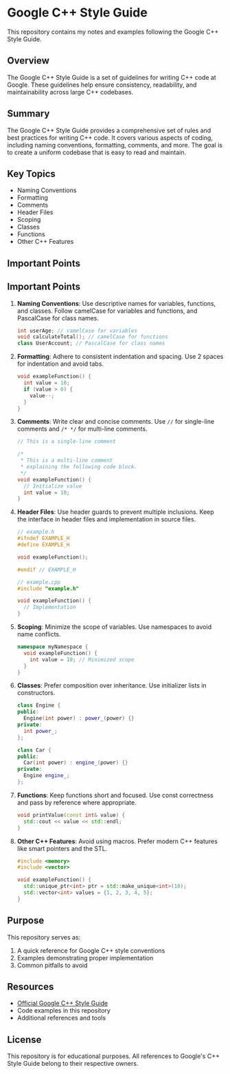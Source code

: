 # Google C++ Style Guide

This repository contains my notes and examples following the Google C++ Style Guide.

## Overview

The Google C++ Style Guide is a set of guidelines for writing C++ code at Google. These guidelines help ensure consistency, readability, and maintainability across large C++ codebases.

## Summary

The Google C++ Style Guide provides a comprehensive set of rules and best practices for writing C++ code. It covers various aspects of coding, including naming conventions, formatting, comments, and more. The goal is to create a uniform codebase that is easy to read and maintain.

## Key Topics

- Naming Conventions
- Formatting
- Comments
- Header Files
- Scoping
- Classes
- Functions
- Other C++ Features

## Important Points

## Important Points

1. **Naming Conventions**: Use descriptive names for variables, functions, and classes. Follow camelCase for variables and functions, and PascalCase for class names.

    ```cpp
    int userAge; // camelCase for variables
    void calculateTotal(); // camelCase for functions
    class UserAccount; // PascalCase for class names
    ```

2. **Formatting**: Adhere to consistent indentation and spacing. Use 2 spaces for indentation and avoid tabs.

    ```cpp
    void exampleFunction() {
      int value = 10;
      if (value > 0) {
        value--;
      }
    }
    ```

3. **Comments**: Write clear and concise comments. Use `//` for single-line comments and `/* */` for multi-line comments.

    ```cpp
    // This is a single-line comment

    /*
     * This is a multi-line comment
     * explaining the following code block.
     */
    void exampleFunction() {
      // Initialize value
      int value = 10;
    }
    ```

4. **Header Files**: Use header guards to prevent multiple inclusions. Keep the interface in header files and implementation in source files.

    ```cpp
    // example.h
    #ifndef EXAMPLE_H
    #define EXAMPLE_H

    void exampleFunction();

    #endif // EXAMPLE_H

    // example.cpp
    #include "example.h"

    void exampleFunction() {
      // Implementation
    }
    ```

5. **Scoping**: Minimize the scope of variables. Use namespaces to avoid name conflicts.

    ```cpp
    namespace myNamespace {
      void exampleFunction() {
        int value = 10; // Minimized scope
      }
    }
    ```

6. **Classes**: Prefer composition over inheritance. Use initializer lists in constructors.

    ```cpp
    class Engine {
    public:
      Engine(int power) : power_(power) {}
    private:
      int power_;
    };

    class Car {
    public:
      Car(int power) : engine_(power) {}
    private:
      Engine engine_;
    };
    ```

7. **Functions**: Keep functions short and focused. Use const correctness and pass by reference where appropriate.

    ```cpp
    void printValue(const int& value) {
      std::cout << value << std::endl;
    }
    ```

8. **Other C++ Features**: Avoid using macros. Prefer modern C++ features like smart pointers and the STL.

    ```cpp
    #include <memory>
    #include <vector>

    void exampleFunction() {
      std::unique_ptr<int> ptr = std::make_unique<int>(10);
      std::vector<int> values = {1, 2, 3, 4, 5};
    }
    ```

## Purpose

This repository serves as:

1. A quick reference for Google C++ style conventions
2. Examples demonstrating proper implementation
3. Common pitfalls to avoid

## Resources

- [Official Google C++ Style Guide](https://google.github.io/styleguide/cppguide.html)
- Code examples in this repository
- Additional references and tools

## License

This repository is for educational purposes. All references to Google's C++ Style Guide belong to their respective owners.
